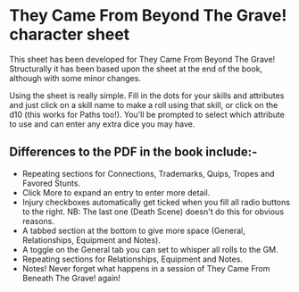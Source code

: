 # They Came From Beyond The Grave! character sheet

This sheet has been developed for They Came From Beyond The Grave! Structurally it has been based upon the sheet at the end of the book, although with some minor changes.

Using the sheet is really simple. Fill in the dots for your skills and attributes and just click on a skill name to make a roll using that skill, or click on the d10 (this works for Paths too!). You'll be prompted to select which attribute to use and can enter any extra dice you may have.

Differences to the PDF in the book include:-
--
- Repeating sections for Connections, Trademarks, Quips, Tropes and Favored Stunts.
- Click More to expand an entry to enter more detail.
- Injury checkboxes automatically get ticked when you fill all radio buttons to the right. NB: The last one (Death Scene) doesn't do this for obvious reasons.
- A tabbed section at the bottom to give more space (General, Relationships, Equipment and Notes).
- A toggle on the General tab you can set to whisper all rolls to the GM.
- Repeating sections for Relationships, Equipment and Notes.
- Notes! Never forget what happens in a session of They Came From Beneath The Grave! again!
